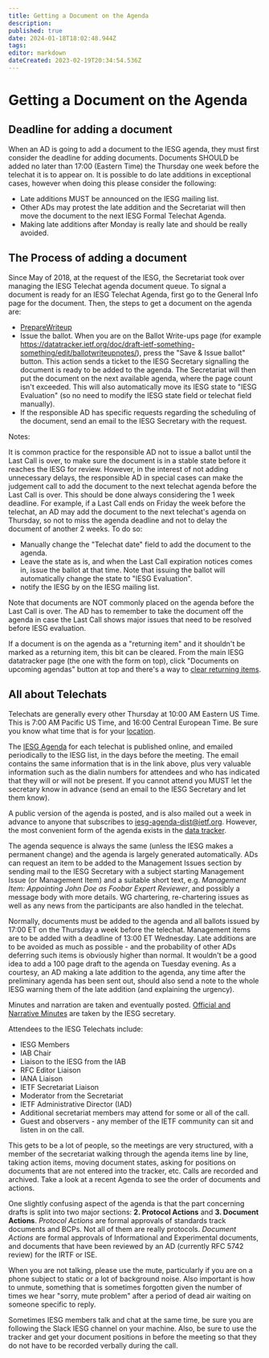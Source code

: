 ```yaml
---
title: Getting a Document on the Agenda
description: 
published: true
date: 2024-01-18T18:02:48.944Z
tags: 
editor: markdown
dateCreated: 2023-02-19T20:34:54.536Z
---
```


# Getting a Document on the Agenda
## Deadline for adding a document

When an AD is going to add a document to the IESG agenda, they must first consider the deadline for adding documents. Documents SHOULD be added no later than 17:00 (Eastern Time) the Thursday one week before the telechat it is to appear on. It is possible to do late additions in exceptional cases, however when doing this please consider the following:

 -   Late additions MUST be announced on the IESG mailing list.
 -   Other ADs may protest the late addition and the Secretariat will then move the document to the next IESG Formal Telechat Agenda.
 -   Making late additions after Monday is really late and should be really avoided. 

## The Process of adding a document

Since May of 2018, at the request of the IESG, the Secretariat took over managing the IESG Telechat agenda document queue. To signal a document is ready for an IESG Telechat Agenda, first go to the General Info page for the document. Then, the steps to get a document on the agenda are:

  -  [PrepareWriteup](/group/iesg/preparewriteup)
  -  Issue the ballot. When you are on the Ballot Write-ups page (for example https://datatracker.ietf.org/doc/draft-ietf-something-something/edit/ballotwriteupnotes/), press the "Save & Issue ballot" button. This action sends a ticket to the IESG Secretary signalling the document is ready to be added to the agenda. The Secretariat will then put the document on the next available agenda, where the page count isn't exceeded. This will also automatically move its IESG state to "IESG Evaluation" (so no need to modify the IESG state field or telechat field manually).
  - If the responsible AD has specific requests regarding the scheduling of the document, send an email to the IESG Secretary with the request.

Notes:

It is common practice for the responsible AD not to issue a ballot until the Last Call is over, to make sure the document is in a stable state before it reaches the IESG for review.
However, in the interest of not adding unnecessary delays, the responsible AD in special cases can make the judgement call to add the document to the next telechat agenda before the Last Call is over. This should be done always considering the 1 week deadline. For example, if a Last Call ends on Friday the week before the telechat, an AD may add the document to the next telechat's agenda on Thursday, so not to miss the agenda deadline and not to delay the document of another 2 weeks. To do so:
  - Manually change the "Telechat date" field to add the document to the agenda.
  -  Leave the state as is, and when the Last Call expiration notices comes in, issue the ballot at that time. Note that issuing the ballot will automatically change the state to "IESG Evaluation". 
  - notify the IESG by on the IESG mailing list.
    
Note that documents are NOT commonly placed on the agenda before the Last Call is over. The AD has to remember to take the document off the agenda in case the Last Call shows major issues that need to be resolved before IESG evaluation.

If a document is on the agenda as a "returning item" and it shouldn't be marked as a returning item, this bit can be cleared. From the main IESG datatracker page (the one with the form on top), click "Documents on upcoming agendas" button at top and there's a way to [clear returning items](/group/iesg/clearreturning).

## All about Telechats

Telechats are generally every other Thursday at 10:00 AM Eastern US Time. This is 7:00 AM Pacific US Time, and 16:00 Central European Time. Be sure you know what time that is for your [location](http://www.timeanddate.com/worldclock/fixedtime.html?month=2&day=2&year=2006&hour=11&min=30&sec=0&p1=263).

The [IESG Agenda](https://datatracker.ietf.org/iesg/agenda/) for each telechat is published online, and emailed periodically to the IESG list, in the days before the meeting. The email contains the same information that is in the link above, plus very valuable information such as the dialin numbers for attendees and who has indicated that they will or will not be present. If you cannot attend you MUST let the secretary know in advance (send an email to the IESG Secretary and let them know).

A public version of the agenda is posted, and is also mailed out a week in advance to anyone that subscribes to [iesg-agenda-dist@ietf.org](https://www1.ietf.org/mailman/listinfo/iesg-agenda-dist). However, the most convenient form of the agenda exists in the [data tracker](https://datatracker.ietf.org/iesg/agenda/).

The agenda sequence is always the same (unless the IESG makes a permanent change) and the agenda is largely generated automatically. ADs can request an item to be added to the Management Issues section by sending mail to the IESG Secretary with a subject starting Management Issue (or Management Item) and a suitable short text, e.g. *Management Item: Appointing John Doe as Foobar Expert Reviewer*, and possibly a message body with more details. WG chartering, re-chartering issues as well as any news from the participants are also handled in the telechat.

Normally, documents must be added to the agenda and all ballots issued by 17:00 ET on the Thursday a week before the telechat. Management items are to be added with a deadline of 13:00 ET Wednesday. Late additions are to be avoided as much as possible - and the probability of other ADs deferring such items is obviously higher than normal. It wouldn't be a good idea to add a 100 page draft to the agenda on Tuesday evening. As a courtesy, an AD making a late addition to the agenda, any time after the preliminary agenda has been sent out, should also send a note to the whole IESG warning them of the late addition (and explaining the urgency).

Minutes and narration are taken and eventually posted. [Official and Narrative Minutes](https://www.ietf.org/about/groups/iesg/minutes/) are taken by the IESG secretary.

Attendees to the IESG Telechats include:

 -   IESG Members
 -   IAB Chair
 -   Liaison to the IESG from the IAB
 -   RFC Editor Liaison
 -   IANA Liaison
 -   IETF Secretariat Liaison
 -   Moderator from the Secretariat
 -   IETF Administrative Director (IAD)
 -   Additional secretariat members may attend for some or all of the call.
 -   Guest and observers - any member of the IETF community can sit and listen in on the call.

This gets to be a lot of people, so the meetings are very structured, with a member of the secretariat walking through the agenda items line by line, taking action items, moving document states, asking for positions on documents that are not entered into the tracker, etc. Calls are recorded and archived. Take a look at a recent Agenda to see the order of documents and actions.

One slightly confusing aspect of the agenda is that the part concerning drafts is split into two major sections: **2. Protocol Actions** and **3. Document Actions**. *Protocol Actions* are formal approvals of standards track documents and BCPs. Not all of them are really protocols. *Document Actions* are formal approvals of Informational and Experimental documents, and documents that have been reviewed by an AD (currently RFC 5742 review) for the IRTF or ISE.

When you are not talking, please use the mute, particularly if you are on a phone subject to static or a lot of background noise. Also important is how to unmute, something that is sometimes forgotten given the number of times we hear "sorry, mute problem" after a period of dead air waiting on someone specific to reply.

Sometimes IESG members talk and chat at the same time, be sure you are following the Slack IESG channel on your machine. Also, be sure to use the tracker and get your document positions in before the meeting so that they do not have to be recorded verbally during the call.

